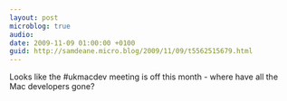```yaml
---
layout: post
microblog: true
audio: 
date: 2009-11-09 01:00:00 +0100
guid: http://samdeane.micro.blog/2009/11/09/t5562515679.html
---
```

Looks like the #ukmacdev meeting is off this month - where have all the Mac developers gone?
